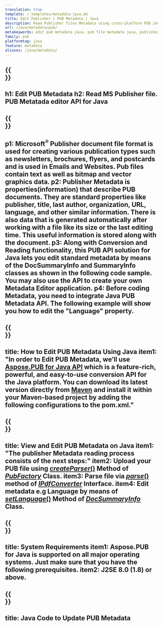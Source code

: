 ```yaml
---
translation: true
template: /_templates/metadata-java.md
title: Edit Publisher | PUB Metadata | Java
description: Read Publisher files Metadata using cross-platform PUB Java API Solution. On-premise Java API gives you access to SummaryInfo and DocSummaryInfo properties.
url: /java/metadata/pub/
metakeywords: edit pub metadata java, pub file metadata java, publisher metadata editor java, read pub file metadata java, read pub metadata java
family: pub
platformtag: java
feature: metadata
aliases: /java/metadata/
---
```


{{<section banner>}}
---
h1: Edit PUB Metadata
h2: Read MS Publisher file. PUB Metatada editor API for Java
---

{{<section overview>}}
---
p1: Microsoft<sup>&reg;</sup> Publisher document file format is used for creating various publication types such as newsletters, brochures, flyers, and postcards and is used in Emails and Websites. Pub files contain text as well as bitmap and vector graphics data.
p2: Publisher Metadata is properties(information) that describe PUB documents. They are standard properties like publisher, title, last author, organization, URL, language, and other similar information. There is also data that is generated automatically after working with a file like its size or the last editing time. This useful information is stored along with the document. 
p3: Along with Conversion and Reading functionality, this PUB API solution for Java lets you edit standard metadata by means of the DocSummaryInfo and SummaryInfo classes as shown in the following code sample. You may also use the API to create your own Metadata Editor application.
p4: Before coding Metadata, you need to integrate Java PUB Metadata API. The following example will show you how to edit the "Language" property.
---

{{<section widget>}}
---
title: How to Edit PUB Metadata Using Java
item1: "In order to Edit PUB Metadata, we’ll use [Aspose.PUB for Java API](https://products.aspose.com/pub/java) which is a feature-rich, powerful, and easy-to-use conversion API for the Java platform. You can download its latest version directly from [Maven](https://repository.aspose.com/webapp/#/artifacts/browse/tree/General/repo/com/aspose/aspose-pub) and install it within your Maven-based project by adding the following configurations to the pom.xml."
---

{{<section feature1>}}
---
title: View and Edit PUB Metadata on Java
item1: "The publisher Metadata reading process consists of the next steps:"
item2: Upload your PUB file using [*createParser*()](https://apireference.aspose.com/pub/java/com.aspose.pub/PubFactory#createParser-java.lang.String-) Method of [*PubFactory*](https://apireference.aspose.com/pub/java/com.aspose.pub/PubFactory) Class.
item3: Parse file via [*parse*()](https://apireference.aspose.com/pub/java/com.aspose.pub/IPubParser#parse--) method of [*IPdfConverter*](https://apireference.aspose.com/pub/java/com.aspose.pub/IPubParser) Interface.
item4: Edit metadata e.g Language by means of [*setLanguage*()](https://apireference.aspose.com/pub/java/com.aspose.pub/DocSummaryInfo#setLanguage-java.lang.String-) Method of [*DocSummaryInfo*](https://apireference.aspose.com/pub/java/com.aspose.pub/DocSummaryInfo) Class. 
---

{{<section feature2>}}
---
title: System Requirements
item1: Aspose.PUB for Java is supported on all major operating systems. Just make sure that you have the following prerequisites.
item2: J2SE 8.0 (1.8) or above.
---

{{<section codeexample>}}
---
title: Java Code to Update PUB Metadata
---